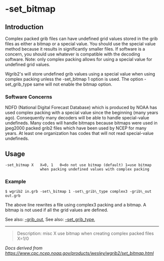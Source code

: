 # -set_bitmap

## Introduction

Complex packed grib files can have undefined grid values stored in
the grib files as either a bitmap or a special value. You should use
the special value method because it results in significantly smaller
files. If software is a concern, you should use whatever is compatible
with the decoding software. Note: only complex packing allows for
using a special value for undefined grid values.

Wgrib2's will store undefined grib values using a special
value when using complex packing unless the
-set_bitmap 1 option is used.
The option -set_grib_type same will not
enable the bitmap option.

### Software Concerns

NDFD (National Digital Forecast Database) which is produced by NOAA has
used complex packing with a special value since the beginning (many years ago).
Consequently many decoders will be able to handle special-value undefineds.
Many codes will handle bitmaps because bitmaps were used in
jpeg2000 packed grib2 files which have been used by NCEP for many
years. At least one organization has codes that will not read
special-value undefineds.

## Usage

```
-set_bitmap X   X=0, 1   0=do not use bitmap (default) 1=use bitmap
                when packing undefined values with complex packing
```

### Example

```
$ wgrib2 in.grb -set\_bitmap 1 -set\_grib\_type complex3 -grib\_out out.grb
```

The above line rewrites a file using complex3 packing and a bitmap.
A bitmap is not used if all the grid values are defined.

See also: [-grib_out](./grib_out.md),
See also: [-set_grib_type](./set_grib_type.md),

---

> Description: misc X use bitmap when creating complex packed files X=1/0

_Docs derived from <https://www.cpc.ncep.noaa.gov/products/wesley/wgrib2/set_bitmap.html>_
